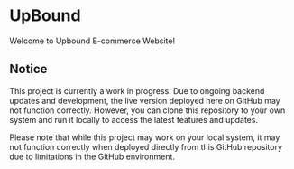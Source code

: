 # UpBound

Welcome to Upbound E-commerce Website!

## Notice

This project is currently a work in progress. Due to ongoing backend updates and development, the live version deployed here on GitHub may not function correctly. However, you can clone this repository to your own system and run it locally to access the latest features and updates.

Please note that while this project may work on your local system, it may not function correctly when deployed directly from this GitHub repository due to limitations in the GitHub environment.
